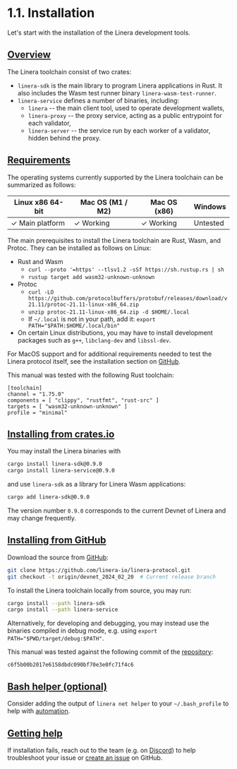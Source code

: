# 1.1. Installation

Let's start with the installation of the Linera development tools.

## [Overview](https://linera-dev.respeer.ai/#/v1/en_US/getting_started/installation?id=overview)

The Linera toolchain consist of two crates:

- `linera-sdk` is the main library to program Linera applications in Rust. It also includes the Wasm test runner binary `linera-wasm-test-runner`.
- `linera-service` defines a number of binaries, including:
  - `linera` -- the main client tool, used to operate development wallets,
  - `linera-proxy` -- the proxy service, acting as a public entrypoint for each validator,
  - `linera-server` -- the service run by each worker of a validator, hidden behind the proxy.

## [Requirements](https://linera-dev.respeer.ai/#/v1/en_US/getting_started/installation?id=requirements)

The operating systems currently supported by the Linera toolchain can be summarized as follows:

| Linux x86 64-bit | Mac OS (M1 / M2) | Mac OS (x86) | Windows  |
| ---------------- | ---------------- | ------------ | -------- |
| ✓ Main platform  | ✓ Working        | ✓ Working    | Untested |

The main prerequisites to install the Linera toolchain are Rust, Wasm, and Protoc. They can be installed as follows on Linux:

- Rust and Wasm
  - `curl --proto '=https' --tlsv1.2 -sSf https://sh.rustup.rs | sh`
  - `rustup target add wasm32-unknown-unknown`
- Protoc
  - `curl -LO https://github.com/protocolbuffers/protobuf/releases/download/v21.11/protoc-21.11-linux-x86_64.zip`
  - `unzip protoc-21.11-linux-x86_64.zip -d $HOME/.local`
  - If `~/.local` is not in your path, add it: `export PATH="$PATH:$HOME/.local/bin"`
- On certain Linux distributions, you may have to install development packages such as `g++`, `libclang-dev` and `libssl-dev`.

For MacOS support and for additional requirements needed to test the Linera protocol itself, see the installation section on [GitHub](https://github.com/linera-io/linera-protocol/blob/main/INSTALL.md).

This manual was tested with the following Rust toolchain:

```text
[toolchain]
channel = "1.75.0"
components = [ "clippy", "rustfmt", "rust-src" ]
targets = [ "wasm32-unknown-unknown" ]
profile = "minimal"
```

## [Installing from crates.io](https://linera-dev.respeer.ai/#/v1/en_US/getting_started/installation?id=installing-from-cratesio)

You may install the Linera binaries with

```bash
cargo install linera-sdk@0.9.0
cargo install linera-service@0.9.0
```

and use `linera-sdk` as a library for Linera Wasm applications:

```bash
cargo add linera-sdk@0.9.0
```

The version number `0.9.0` corresponds to the current Devnet of Linera and may change frequently.

## [Installing from GitHub](https://linera-dev.respeer.ai/#/v1/en_US/getting_started/installation?id=installing-from-github)

Download the source from [GitHub](https://github.com/linera-io/linera-protocol):

```bash
git clone https://github.com/linera-io/linera-protocol.git
git checkout -t origin/devnet_2024_02_20  # Current release branch
```

To install the Linera toolchain locally from source, you may run:

```bash
cargo install --path linera-sdk
cargo install --path linera-service
```

Alternatively, for developing and debugging, you may instead use the binaries compiled in debug mode, e.g. using `export PATH="$PWD/target/debug:$PATH"`.

This manual was tested against the following commit of the [repository](https://github.com/linera-io/linera-protocol):

```text
c6f5b00b2017e6158dbdc090bf70e3e0fc71f4c6
```

## [Bash helper (optional)](https://linera-dev.respeer.ai/#/v1/en_US/getting_started/installation?id=bash-helper-optional)

Consider adding the output of `linera net helper` to your `~/.bash_profile` to help with [automation](https://linera-dev.respeer.ai/#/v1/en_US/core_concepts/wallets?id=automation-in-bash).

## [Getting help](https://linera-dev.respeer.ai/#/v1/en_US/getting_started/installation?id=getting-help)

If installation fails, reach out to the team (e.g. on [Discord](https://discord.gg/linera)) to help troubleshoot your issue or [create an issue](https://github.com/linera-io/linera-protocol/issues/new) on GitHub.
